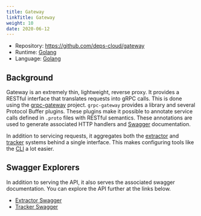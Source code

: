 ```yaml
---
title: Gateway
linkTitle: Gateway
weight: 10
date: 2020-06-12
---
```


* Repository: https://github.com/deps-cloud/gateway
* Runtime: [Golang](https://golang.org/)
* Language: [Golang](https://golang.org/)

## Background

Gateway is an extremely thin, lightweight, reverse proxy.
It provides a RESTful interface that translates requests into gRPC calls.
This is done using the [grpc-gateway](https://github.com/grpc-ecosystem/grpc-gateway) project.
`grpc-gateway` provides a library and several Protocol Buffer plugins.
These plugins make it possible to annotate service calls defined in `.proto` files with RESTful semantics.
These annotations are used to generate associated HTTP handlers and [Swagger](https://swagger.io/) documentation.

In addition to servicing requests, it aggregates both the [extractor](/docs/services/extractor) and [tracker](/docs/services/tracker) systems behind a single interface.
This makes configuring tools like the [CLI](/docs/cli) a lot easier.

## Swagger Explorers

In addition to serving the API, it also serves the associated swagger documentation.
You can explore the API further at the links below.

* [Extractor Swagger](/docs/services/extractor/#swagger-explorer)
* [Tracker Swagger](/docs/services/tracker/#swagger-explorer)
